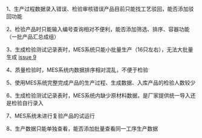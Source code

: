1、生产过程数据录入错误、检验审核错误产品目前只能找工艺驳回，能否添加驳回功能

2、检验产品时只能输入编号查询相对不便利，能否添加筛选、排序、容器功能（一批产品汇总成组）

3、生成检验测试记录表时，MES系统只能小批量生产（16只左右），无法大批量生成
[issue 9](https://github.com/881997/MES/issues/9)

4、质量检验时，MES系统内数据排序相对混乱，不便于检验

5、使用MES系统完整完成产品的生产过程、生成数据、入库产品的检验人数较少

6、生成检验测试记录表时，MES系统内缺少原材料数据，是厂家提供统一导入还是检验自行录入

7、MES系统未进行复验产品的试运行

8、生产数据只能单独查看，能否添加批量查看同一工序生产数据

